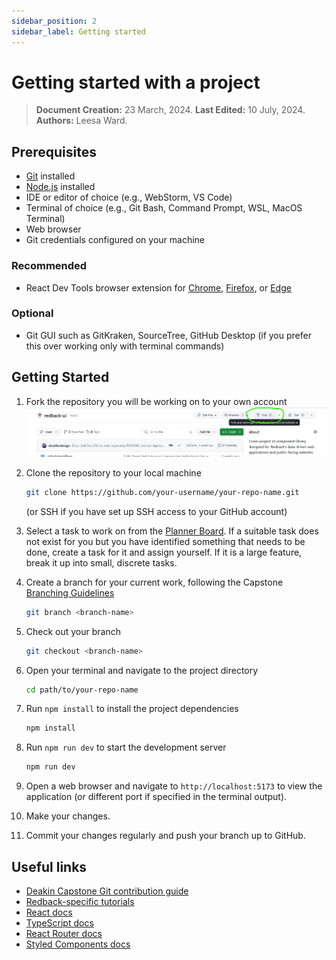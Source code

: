 ```yaml
---
sidebar_position: 2
sidebar_label: Getting started
---
```


# Getting started with a project

> **Document Creation:** 23 March, 2024. **Last Edited:** 10 July, 2024. **Authors:** Leesa Ward.

## Prerequisites
- [Git](https://git-scm.com/downloads) installed
- [Node.js](https://nodejs.org/en/download/current) installed
- IDE or editor of choice (e.g., WebStorm, VS Code)
- Terminal of choice (e.g., Git Bash, Command Prompt, WSL, MacOS Terminal)
- Web browser
- Git credentials configured on your machine

### Recommended
- React Dev Tools browser extension for [Chrome](https://chrome.google.com/webstore/detail/react-developer-tools/fmkadmapgofadopljbjfkapdkoienihi), [Firefox](https://addons.mozilla.org/en-US/firefox/addon/react-devtools/), or [Edge](https://microsoftedge.microsoft.com/addons/detail/react-developer-tools/gpphkfbcpidddadnkolkpfckpihlkkil)

### Optional
- Git GUI such as GitKraken, SourceTree, GitHub Desktop (if you prefer this over working only with terminal commands)

## Getting Started
1. Fork the repository you will be working on to your own account
   ![Screenshot of how to fork a repo](./img/fork-example.png)

2. Clone the repository to your local machine
    ```bash
    git clone https://github.com/your-username/your-repo-name.git
    ```
   (or SSH if you have set up SSH access to your GitHub account)
3. Select a task to work on from the [Planner Board](https://tasks.office.com/deakin365.onmicrosoft.com/en-US/Home/Planner/#/plantaskboard?groupId=d4b3d587-9b20-4ac0-9de2-b842fd9dce46&planId=TOGdCftBI0mZ937fEIW0jsgAHPsL). If a suitable task does not exist for you but you have identified something that needs to be done, create a task for it and assign yourself. If it is a large feature, break it up into small, discrete tasks.
4. Create a branch for your current work, following the Capstone [Branching Guidelines](https://verdant-raindrop-f3e404.netlify.app/processes/quality-assurance/git-contributions-guide/#branching-guidelines)
    ```bash
    git branch <branch-name>
    ```
5. Check out your branch
    ```bash
    git checkout <branch-name>
    ```
6. Open your terminal and navigate to the project directory
    ```bash
    cd path/to/your-repo-name
    ```
7. Run `npm install` to install the project dependencies
    ```bash
   npm install
    ```
8. Run `npm run dev` to start the development server
    ```bash
    npm run dev
    ```
9. Open a web browser and navigate to `http://localhost:5173` to view the application (or different port if specified in the terminal output).
10. Make your changes.
11. Commit your changes regularly and push your branch up to GitHub.


## Useful links
- [Deakin Capstone Git contribution guide](https://verdant-raindrop-f3e404.netlify.app/processes/quality-assurance/git-contributions-guide/)
- [Redback-specific tutorials](help/tutorials.md)
- [React docs](https://react.dev/)
- [TypeScript docs](https://www.typescriptlang.org/docs/)
- [React Router docs](https://reactrouter.com/)
- [Styled Components docs](https://styled-components.com/)

